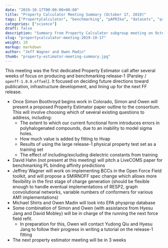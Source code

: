 ```yaml
---
date: "2019-10-17T00:00:00+00:00"
title: "Property Calculator Meeting Summary (October 17, 2019)"
tags: ["PropertyCalculator", "benchmarking", "pAPRIka", "datasets", "protein-ligand"]
categories: ["science"]
draft: false
description: "Summary from Property Calculator subgroup meeting on October 17, 2019"
slug: "propertycalculator-meeting-2019-10-17"
weight: 10
markup: markdown
author: "Jeff Wagner and Owen Madin"
thumb: "property-estimator-meeting-summary.jpg"
---
```


This meeting was the first dedicated Property Estimator call after several weeks of focus on producing and benchmarking release-1 (Parsley / `openff-1.0.0.offxml`). It focused on deciding future directions toward publication, infrastructure development, and lining up for the next FF release.

* Once Simon Boothroyd begins work in Colorado, Simon and Owen will present a proposed Property Estimator paper outline to the consortium. This will involve choosing which of several existing questions to address, including:
    * The extent to which our current functional form introduces errors in polyhalogenated compounds, due to an inability to model sigma holes.
    * How much value is added by fitting to Hvap
    * Results of using the large release-1 physical property test set as a training set
    * The effect of including/excluding dielectric constants from training
* David Hahn (not present at this meeting) will pitch a LiveCOMS paper for benchmarking PL binding affinity predictions
* Jeffrey Wagner will work on implementing BCCs in the Open Force Field toolkit, and will propose a SMIRNOFF spec change which allows more flexibility in the first stage of charge generation (should be flexible enough to handle eventual implementations of RESP2,  graph convolutional networks, variable numbers of conformers for various AM1 implementations)
* Michael Shirts and Owen Madin will look into EPA physprop database
* Some combination of Simon and Owen (with assistance from Hyesu Jang and David Mobley) will be in charge of the running the next force field refit.
    * In preparation for this, Owen will contact Yudong Qiu and Hyesu Jang to follow their progress in writing a tutorial on the release-1 fitting
* The next property estimator meeting will be in 3 weeks

